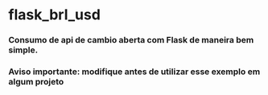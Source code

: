 # flask_brl_usd
### Consumo de api de cambio aberta com Flask de maneira bem simple.
### Aviso importante: modifique antes de utilizar esse exemplo em algum projeto
